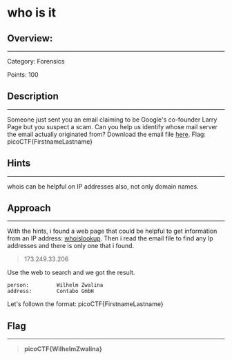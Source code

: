 # **who is it**

## **Overview:**
---
Category: Forensics 

Points: 100

## **Description**
---
Someone just sent you an email claiming to be Google's co-founder Larry Page but you suspect a scam.
Can you help us identify whose mail server the email actually originated from?
Download the email file [here](https://artifacts.picoctf.net/c/499/email-export.eml "email file"). Flag: picoCTF{FirstnameLastname}

## **Hints**
---
whois can be helpful on IP addresses also, not only domain names.

## **Approach**
---
With the hints, i found a web page that could be helpful to get information from an IP address: [whoislookup](https://whois.domaintools.com/). Then i read the email file to find any Ip addresses and there is only one that i found.
> 173.249.33.206

Use the web to search and we got the result.
```
person:         Wilhelm Zwalina
address:        Contabo GmbH
```
Let's follown the format: picoCTF{FirstnameLastname}


## **Flag**
---
>**picoCTF{WilhelmZwalina}**